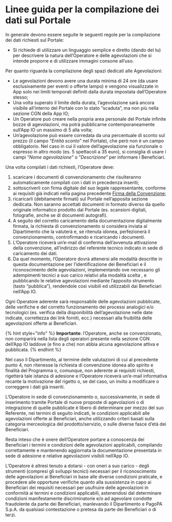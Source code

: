 # Linee guida per la compilazione dei dati sul Portale

In generale devono essere seguite le seguenti regole per la compilazione dei dati richiesti sul Portale:&#x20;

* Si richiede di utilizzare un linguaggio semplice e diretto (dando del tu) per descrivere la natura dell’Operatore e delle agevolazioni che si intende proporre e di utilizzare immagini consone all’uso.&#x20;

Per quanto riguarda la compilazione degli spazi dedicati alle Agevolazioni:&#x20;

* Le agevolazioni devono avere una durata minima di 24 ore (da usare esclusivamente per eventi o offerte lampo) e vengono visualizzate in App solo nei limiti temporali definiti dalla durata impostata dall’Operatore stesso;&#x20;
* Una volta superato il limite della durata, l’agevolazione sarà ancora visibile all’interno del Portale con lo stato “scaduta”, ma non più nella sezione CGN della App IO;&#x20;
* Un Operatore può creare nella propria area personale del Portale infinite bozze di agevolazioni, ma potrà pubblicarne contemporaneamente sull’App IO un massimo di 5 alla volta;
* Un’agevolazione può essere corredata da una percentuale di sconto sul prezzo (il campo “_Entità sconto_” nel Portale), che però non è un campo obbligatorio. Nel caso in cui il valore dell’agevolazione sia funzionale o espresso in altro modo (es. 5 spettacoli a 35 euro), si consiglia di usare i campi “_Nome agevolazione_” o “_Descrizione_” per informare i Beneficiari.

Una volta compilati i dati richiesti, l’Operatore deve:&#x20;

1. scaricare i documenti di convenzionamento che risulteranno automaticamente compilati con i dati in precedenza inseriti;&#x20;
2. sottoscriverli con firma digitale del suo legale rappresentante, conforme ai requisiti già indicati nella pagina precedente [Firma della Convenzione](../adesione-al-programma.md);&#x20;
3. ricaricarli (debitamente firmati) sul Portale nell’apposita sezione dedicata. Non saranno accettati documenti in formato diverso da quello originale informatico prodotto dal Portale (es. scansioni digitali, fotografie, anche se di documenti autografi).&#x20;
4. A seguito del corretto caricamento della documentazione digitalmente firmata, la richiesta di convenzionamento si considera inviata al Dipartimento che la valuterà e, se ritenuta idonea, perfezionerà il convenzionamento, controfirmando e ricaricando i documenti.&#x20;
5. L’Operatore riceverà un’e-mail di conferma dell’avvenuta attivazione della convenzione, all’indirizzo del referente tecnico indicato in sede di caricamento dei dati.&#x20;
6. Da quel momento, l’Operatore dovrà attenersi alle modalità descritte in questa documentazione per l’identificazione dei Beneficiari e il riconoscimento delle agevolazioni, implementando ove necessario gli adempimenti tecnici a suo carico relativi alla modalità scelta , e pubblicando le relative agevolazioni mediante l’apposito strumento (tasto “pubblica”), rendendole così visibili ed utilizzabili dai Beneficiari nell’App IO.&#x20;

Ogni Operatore aderente sarà responsabile delle agevolazioni pubblicate, delle verifiche e del corretto funzionamento dei processi analogici e/o tecnologici (es. verifica della disponibilità dell’agevolazione nelle date indicate, correttezza dei link forniti, ecc.) necessari alla fruibilità delle agevolazioni offerte ai Beneficiari.

{% hint style="info" %}
**Importante**: l’Operatore, anche se convenzionato, non comparirà nella lista degli operatori presente nella sezione CGN dell’App IO laddove (e fino a che) non abbia alcuna agevolazione attiva e pubblicata.
{% endhint %}



Nel caso il Dipartimento, al termine delle valutazioni di cui al precedente punto 4, non ritenesse la richiesta di convenzione idonea allo spirito e finalità del Programma o, comunque, non aderente ai requisiti richiesti, rigetterà tale istanza di adesione e l’Operatore riceverà un’e-mail informativa recante la motivazione del rigetto o, se del caso, un invito a modificare o correggere i dati già inseriti.

L’Operatore in sede di convenzionamento o, successivamente, in sede di inserimento tramite Portale di nuove proposte di agevolazioni o di integrazione di quelle pubblicate è libero di determinare per mezzo del suo Referente, nei termini di seguito indicati, le condizioni applicabili alle agevolazioni offerte ai Beneficiari, anche utilizzando criteri basati sulla categoria merceologica del prodotto/servizio, o sulle diverse fasce d’età dei Beneficiari.&#x20;

Resta inteso che è onere dell’Operatore portare a conoscenza dei Beneficiari i termini e condizioni delle agevolazioni applicabili, compilando correttamente e mantenendo aggiornata la documentazione presentata in sede di adesione e relative agevolazioni visibili nell’App IO.&#x20;

L’Operatore è altresì tenuto a dotarsi - con oneri a suo carico - degli strumenti (compresi gli sviluppi tecnici) necessari per il riconoscimento delle agevolazioni ai Beneficiari in base alle diverse condizioni praticate, e procedere alle opportune verifiche quanto alla sussistenza in capo ai Beneficiari dei requisiti necessari per usufruire delle agevolazioni in conformità ai termini e condizioni applicabili, astenendosi dal determinare condizioni manifestamente discriminatorie e/o ad agevolare condotte fraudolente da parte dei Beneficiari, manlevando il Dipartimento e PagoPA S.p.A. da qualsiasi contestazione o pretesa da parte dei Beneficiari o di terzi.
